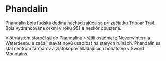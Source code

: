 <!-- TITLE: Phandalin -->
<!-- SUBTITLE: A quick summary of Phandalin -->

# Phandalin
Phandalin bola ľudská dedina nachádzajúca sa pri začiatku Triboar Trail. Bola vydrancovaná orkmi v roku 951 a neskôr opustená.

V štrnástom storočí sa do Phandalinu vrátili osadníci z Neverwinteru a Waterdeepu a začali stavať novú usadlosť na starých ruinách. Phandalin sa stal centrom farmárov a zlatokopov hľadajúcich bohatstvo v Sword Mountains.